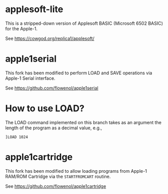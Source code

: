 # applesoft-lite

This is a stripped-down version of Applesoft BASIC (Microsoft 6502 BASIC) for the Apple-1.

See https://cowgod.org/replica1/applesoft/

# apple1serial

This fork has been modified to perform LOAD and SAVE operations via Apple-1 Serial interface.

See https://github.com/flowenol/apple1serial

# How to use LOAD?

The LOAD command implemented on this branch takes as an argument the length of the program
as a decimal value, e.g.,

`]LOAD 1024`

# apple1cartridge

This fork has been modified to allow loading programs from Apple-1 RAM/ROM Cartridge via the `STARTFROMCART` routine.

See https://github.com/flowenol/apple1cartridge
